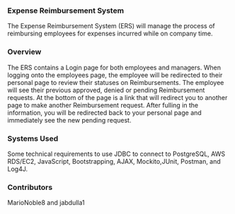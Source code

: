 ### Expense Reimbursement System

The Expense Reimbursement System (ERS) will manage the process of reimbursing employees for expenses incurred while on company time.

### Overview

The ERS contains a Login page for both employees and managers. When logging onto the employees page, the employee will be redirected to their personal page to review their statuses on Reimbursements. The employee will see their previous approved, denied or pending Reimbursement requests. At the bottom of the page is a link that will redirect you to another page to make another Reimbursement request. After fulling in the information, you will be redirected back to your personal page and immediately see the new pending request.

### Systems Used

Some technical requirements to use JDBC to connect to PostgreSQL, AWS RDS/EC2, JavaScript, Bootstrapping, AJAX, Mockito,JUnit, Postman, and Log4J. 

### Contributors

MarioNoble8 and jabdulla1

